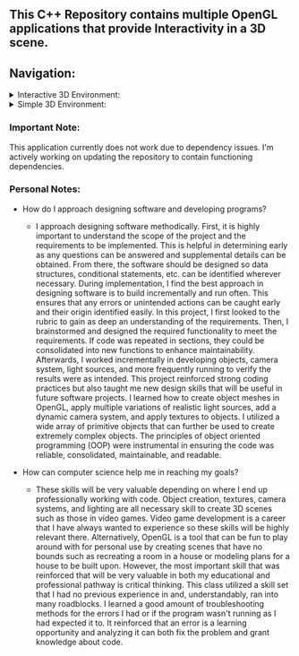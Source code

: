 ## This C++ Repository contains multiple OpenGL applications that provide Interactivity in a 3D scene.

## Navigation:
<details>
<summary>Interactive 3D Environment:</summary>

- [Design Defense Document](https://github.com/CHenshaw010/Interactivity-in-a-3D-Scene/blob/main/Design_Defense.pdf)
- [Camera Implementation](https://github.com/CHenshaw010/Interactivity-in-a-3D-Scene/blob/cd8bc55b90388ddae904782ea5357dc088dec1ee/Interactive%203D%20Environment/camera.h)
- [Texture Rendering](https://github.com/CHenshaw010/Interactivity-in-a-3D-Scene/blob/cd8bc55b90388ddae904782ea5357dc088dec1ee/Interactive%203D%20Environment/7-1%20Project%20-%20Submission.cpp#L552)
- [Lighting Calculations](https://github.com/CHenshaw010/Interactivity-in-a-3D-Scene/blob/cd8bc55b90388ddae904782ea5357dc088dec1ee/Interactive%203D%20Environment/7-1%20Project%20-%20Submission.cpp#L149)
- [3D Object Meshes](https://github.com/CHenshaw010/Interactivity-in-a-3D-Scene/blob/main/Interactive%203D%20Environment/meshes.cpp)
</details>

<details>
<summary>Simple 3D Environment:</summary>
  
[3D Object Meshes](https://github.com/CHenshaw010/Interactivity-in-a-3D-Scene/blob/cd8bc55b90388ddae904782ea5357dc088dec1ee/Simple%203D%20Environment/3-3%20Assignment%20-%20Building%20a%203D%20Pyramid.cpp#L243)

</details>

### Important Note:
This application currently does not work due to dependency issues. I'm actively working on updating the repository to contain functioning dependencies.

### Personal Notes:
- How do I approach designing software and developing programs?
  - I approach designing software methodically. First, it is highly important to understand the scope of the project and the requirements to be implemented. This is helpful in determining early as any questions can be answered and supplemental details can be obtained. From there, the software should be designed so data structures, conditional statements, etc. can be identified wherever necessary. During implementation, I find the best approach in designing software is to build incrementally and run often. This ensures that any errors or unintended actions can be caught early and their origin identified easily. In this project, I first looked to the rubric to gain as deep an understanding of the requirements. Then, I brainstormed and designed the required functionality to meet the requirements. If code was repeated in sections, they could be consolidated into new functions to enhance maintainability. Afterwards, I worked incrementally in developing objects, camera system, light sources, and more frequently running to verify the results were as intended. This project reinforced strong coding practices but also taught me new design skills that will be useful in future software projects. I learned how to create object meshes in OpenGL, apply multiple variations of realistic light sources, add a dynamic camera system, and apply textures to objects. I utilized a wide array of primitive objects that can further be used to create extremely complex objects. The principles of object oriented programming (OOP) were instrumental in ensuring the code was reliable, consolidated, maintainable, and readable.

- How can computer science help me in reaching my goals?
  - These skills will be very valuable depending on where I end up professionally working with code. Object creation, textures, camera systems, and lighting are all necessary skill to create 3D scenes such as those in video games. Video game development is a career that I have always wanted to experience so these skills will be highly relevant there. Alternatively, OpenGL is a tool that can be fun to play around with for personal use by creating scenes that have no bounds such as recreating a room in a house or modeling plans for a house to be built upon. However, the most important skill that was reinforced that will be very valuable in both my educational and professional pathway is critical thinking. This class utilized a skill set that I had no previous experience in and, understandably, ran into many roadblocks. I learned a good amount of troubleshooting methods for the errors I had or if the program wasn't running as I had expected it to. It reinforced that an error is a learning opportunity and analyzing it can both fix the problem and grant knowledge about code.
